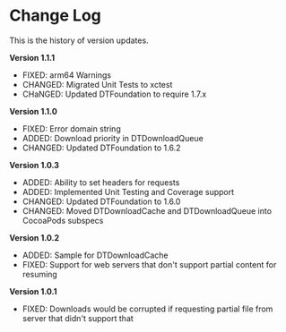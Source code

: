 Change Log
==========

This is the history of version updates.

**Version 1.1.1**

- FIXED: arm64 Warnings
- CHANGED: Migrated Unit Tests to xctest
- CHaNGED: Updated DTFoundation to require 1.7.x

**Version 1.1.0**

- FIXED: Error domain string
- ADDED: Download priority in DTDownloadQueue
- CHANGED: Updated DTFoundation to 1.6.2

**Version 1.0.3**

- ADDED: Ability to set headers for requests
- ADDED: Implemented Unit Testing and Coverage support
- CHANGED: Updated DTFoundation to 1.6.0
- CHANGED: Moved DTDownloadCache and DTDownloadQueue into CocoaPods subspecs

**Version 1.0.2**

- ADDED: Sample for DTDownloadCache
- FIXED: Support for web servers that don't support partial content for resuming

**Version 1.0.1**

- FIXED: Downloads would be corrupted if requesting partial file from server that didn't support that


